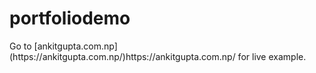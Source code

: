 # portfoliodemo

<p>Go to [ankitgupta.com.np](https://ankitgupta.com.np/)https://ankitgupta.com.np/ for live example.</p>
